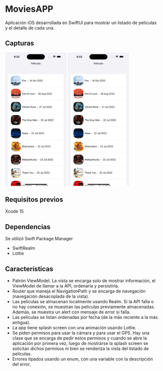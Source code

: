 # MoviesAPP

Aplicación iOS desarrollada en SwiftUI para mostrar un listado de películas y el detalle de cada una.

## Capturas
<img src="images/List.png" alt="drawing" width="200"/> <img src="images/List.png" alt="drawing" width="200"/>

## Requisitos previos
Xcode 15

## Dependencias
Se utilizó Swift Package Manager
- SwiftRealm
- Lottie

## Características
- Patrón ViewModel. La vista se encarga solo de mostrar información, el ViewModel de llamar a la API, ordenarla y persistirla.
- Router que maneja el NavigationPath y se encarga de navegación (navegación desacoplada de la vista).
- Las películas se almacenan localmente usando Realm. Si la API falla o no hay conexión, se muestran las películas previamente almacenadas. Además, se muestra un alert con mensaje de error si falla.
- Las películas se listan ordenadas por fecha (de la más reciente a la más antigua).
- La app tiene splash screen con una animación usando Lottie.
- Se piden permisos para usar la cámara y para usar el GPS. Hay una clase que se encarga de pedir estos permisos y cuando se abre la aplicación por primera vez, luego de mostrarse la splash screen se solicitan dichos permisos ni bien se renderiza la vista del listado de películas.
- Errores tipados usando un enum, con una variable con la descripción del error.
